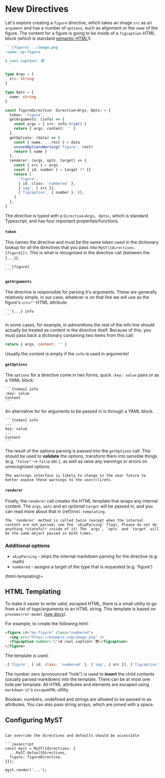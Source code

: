 # New Directives

Let's explore creating a `figure` directive, which takes an image `src` as an `argument` and has a number of `options`, such as alignment or the `name` of the figure. The content for a figure is going to be inside of a `figcaption` HTML block (which is standard [semantic HTML](https://developer.mozilla.org/en-US/docs/Web/HTML/Element/figcaption)!).

````markdown
```{figure} ../image.png
:name: my-figure

A cool caption! 😎
```
````

```typescript
type Args = {
  src: string
}

type Opts = {
  name: string
}

const figureDirective: Directive<Args, Opts> = {
  token: 'figure',
  getArguments: (info) => {
    const args = { src: info.trim() }
    return { args, content: '' }
  },
  getOptions: (data) => {
    const { name, ...rest } = data
    unusedOptionsWarning('figure', rest)
    return { name }
  },
  renderer: (args, opts, target) => {
    const { src } = args
    const { id, number } = target ?? {}
    return [
      'figure',
      { id, class: 'numbered' },
      ['img', { src }],
      ['figcaption', { number }, 0],
    ]
  },
}
```

The directive is typed with a `Directive<Args, Opts>`, which is standard Typescript, and has four important properties/functions.

#### `token`

This names the directive and must be the same token used in the dictionary lookup for all the directives that you pass into `MyST({directives: {figure}})`. This is what is recognized in the directive call (between the `{...}`):

````
```{figure}
```
````

#### `getArguments`

The directive is responsible for parsing it's arguments. These are generally relatively simple, in our case, whatever is on that line we will use as the figure's `src=""` HTML attribute.

````
```{...} info
```
````

In some cases, for example, in admonitions the rest of the info line should actually be treated as content in the directive itself. Because of this, you must pass back a dictionary containing two items from this call:

```javascript
return { args, content: '' }
```

Usually the content is empty if the `info` is used in arguments!

#### `getOptions`

The `options` for a directive come in two forms, quick `:key: value` pairs or as a YAML block:

````
```{token} info
:key: value
Content
```
````

An alternative for for arguments to be passed in is through a YAML block.

````
```{token} info
---
key: value
---
Content
```
````

The result of the options parsing is passed into the `getOptions` call. This should be used to **validate** the options, transform them into sensible things (e.g. `"false"` --> `false` etc.), as well as raise any warnings or errors on unrecognized options.

```{note}
The warnings interface is likely to change in the near future to better expose these warnings to the user/cli/etc.
```

#### `renderer`

Finally, the `renderer` call creates the HTML template that wraps any internal content. The `args`, `opts` and an _optional_ `target` will be passed in, and you can read more about that in {ref}`html-templating`.

```{note}
The `renderer` method is called twice (except when the internal content are not parsed; see the `skipParsing` flag). Please do not do anything *stateful* inside of it! The `args`, `opts` and `target` will be the same object passed in both times.
```

### Additional options

- `skipParsing` - skips the internal markdown parsing for the directive (e.g. math)
- `numbered` - assigns a target of the type that is requested (e.g. 'figure')

(html-templating)=

## HTML Templating

To make it easier to write valid, escaped HTML, there is a small utility to go from a list of tags/arguments to an HTML string. This template is based on `prosemirror-model` ([see docs](https://prosemirror.net/docs/ref/#model.DOMOutputSpec)).

For example, to create the following html:

```html
<figure id="my-figure" class="numbered">
  <img src="https://example.com/image.png" />
  <figcaption number="1">A cool caption! 😎</figcaption>
</figure>
```

The template is used:

```javascript
;['figure', { id, class: 'numbered' }, ['img', { src }], ['figcaption', { number }, 0]]
```

The number zero (pronounced "hole") is used to **insert** the child contents (usually parsed markdown) into the template. There can be at most one hole per template.
All HTML attributes and elements are escaped using `markdown-it`'s `escapeHTML` utility.

Boolean, numbers, undefined and strings are allowed to be passed in as attributes. You can also pass string arrays, which are joined with a space.

## Configuring MyST

````{admonition} TODO

Can override the directives and defaults should be accessible

```javascript
const myst = MyST({directives: {
  ...MyST.defaultDirectives,
  figure: figureDirective,
}});

myst.render('...');
```
````
